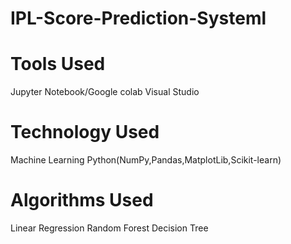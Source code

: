 # IPL-Score-Prediction-Systeml

# Tools Used
Jupyter Notebook/Google colab
Visual Studio
# Technology Used
Machine Learning
Python(NumPy,Pandas,MatplotLib,Scikit-learn)
# Algorithms Used
Linear Regression 
Random Forest 
Decision Tree 
